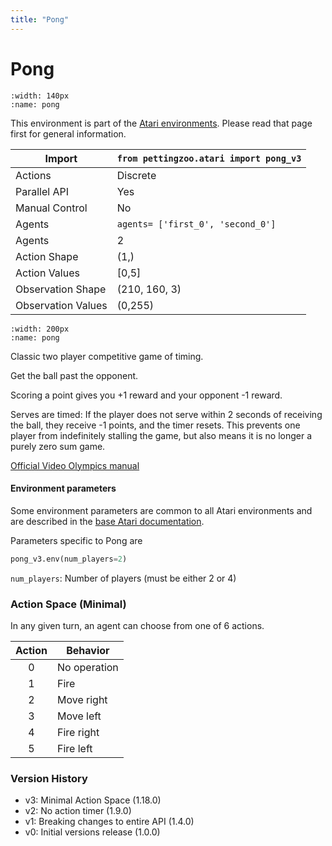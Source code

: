 ```yaml
---
title: "Pong"
---
```


# Pong

```{figure} atari_pong.gif 
:width: 140px
:name: pong
```

This environment is part of the <a href='..'>Atari environments</a>. Please read that page first for general information.

| Import               | `from pettingzoo.atari import pong_v3` |
|----------------------|----------------------------------------|
| Actions              | Discrete                               |
| Parallel API         | Yes                                    |
| Manual Control       | No                                     |
| Agents               | `agents= ['first_0', 'second_0']`      |
| Agents               | 2                                      |
| Action Shape         | (1,)                                   |
| Action Values        | [0,5]                                  |
| Observation Shape    | (210, 160, 3)                          |
| Observation Values   | (0,255)                                |

```{figure} ../../_static/img/aec/atari_pong_aec.svg
:width: 200px
:name: pong
```

Classic two player competitive game of timing.

Get the ball past the opponent.

Scoring a point gives you +1 reward and your opponent -1 reward.

Serves are timed: If the player does not serve within 2 seconds of receiving the ball, they receive -1 points, and the timer resets. This prevents one player from indefinitely stalling the game, but also means it is no longer a purely zero sum game.

[Official Video Olympics manual](https://atariage.com/manual_html_page.php?SoftwareLabelID=587)

#### Environment parameters

Some environment parameters are common to all Atari environments and are described in the [base Atari documentation](../atari).

Parameters specific to Pong are

``` python
pong_v3.env(num_players=2)
```

`num_players`:  Number of players (must be either 2 or 4)

### Action Space (Minimal)

In any given turn, an agent can choose from one of 6 actions. 

| Action    | Behavior  |
|:---------:|-----------|
| 0         | No operation |
| 1         | Fire |
| 2         | Move right |
| 3         | Move left |
| 4         | Fire right |
| 5         | Fire left |

### Version History

* v3: Minimal Action Space (1.18.0)
* v2: No action timer (1.9.0)
* v1: Breaking changes to entire API (1.4.0)
* v0: Initial versions release (1.0.0)
</div>

